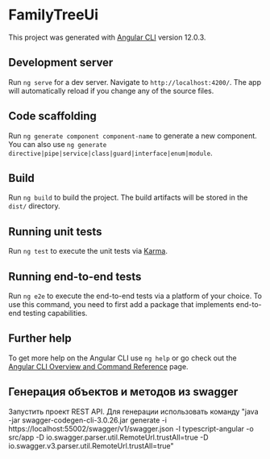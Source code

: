# FamilyTreeUi

This project was generated with [Angular CLI](https://github.com/angular/angular-cli) version 12.0.3.

## Development server

Run `ng serve` for a dev server. Navigate to `http://localhost:4200/`. The app will automatically reload if you change any of the source files.

## Code scaffolding

Run `ng generate component component-name` to generate a new component. You can also use `ng generate directive|pipe|service|class|guard|interface|enum|module`.

## Build

Run `ng build` to build the project. The build artifacts will be stored in the `dist/` directory.

## Running unit tests

Run `ng test` to execute the unit tests via [Karma](https://karma-runner.github.io).

## Running end-to-end tests

Run `ng e2e` to execute the end-to-end tests via a platform of your choice. To use this command, you need to first add a package that implements end-to-end testing capabilities.

## Further help

To get more help on the Angular CLI use `ng help` or go check out the [Angular CLI Overview and Command Reference](https://angular.io/cli) page.

## Генерация объектов и методов из swagger
Запустить проект REST API. Для генерации использовать команду 
"java -jar swagger-codegen-cli-3.0.26.jar generate -i https://localhost:55002/swagger/v1/swagger.json -l typescript-angular -o src/app -D io.swagger.parser.util.RemoteUrl.trustAll=true -D io.swagger.v3.parser.util.RemoteUrl.trustAll=true"